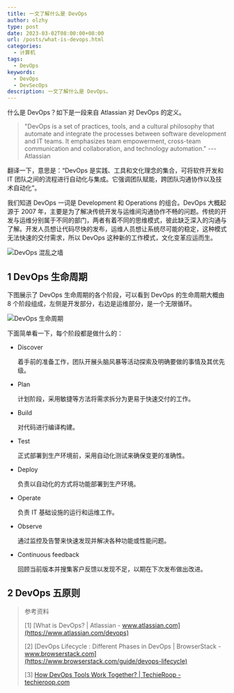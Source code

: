 ```yaml
---
title: 一文了解什么是 DevOps
author: olzhy
type: post
date: 2023-03-02T08:00:00+08:00
url: /posts/what-is-devops.html
categories:
  - 计算机
tags:
  - DevOps
keywords:
  - DevOps
  - DevSecOps
description: 一文了解什么是 DevOps。
---
```


什么是 DevOps？如下是一段来自 Atlassian 对 DevOps 的定义。

> "DevOps is a set of practices, tools, and a cultural philosophy that automate and integrate the processes between software development and IT teams. It emphasizes team empowerment, cross-team communication and collaboration, and technology automation." --- Atlassian

翻译一下，意思是：“DevOps 是实践、工具和文化理念的集合，可将软件开发和 IT 团队之间的流程进行自动化与集成。它强调团队赋能，跨团队沟通协作以及技术自动化”。

我们知道 DevOps 一词是 Development 和 Operations 的组合。DevOps 大概起源于 2007 年，主要是为了解决传统开发与运维间沟通协作不畅的问题。传统的开发与运维分别属于不同的部门，两者有着不同的思维模式，彼此缺乏深入的沟通与了解。开发人员想让代码尽快的发布，运维人员想让系统尽可能的稳定，这种模式无法快速的交付需求，所以 DevOps 这种新的工作模式，文化变革应运而生。

![DevOps 混乱之墙](https://olzhy.github.io/static/images/uploads/2023/03/devops-wall-of-confusion.jpeg#center)

## 1 DevOps 生命周期

下图展示了 DevOps 生命周期的各个阶段，可以看到 DevOps 的生命周期大概由 8 个阶段组成，左侧是开发部分，右边是运维部分，是一个无限循环。

![DevOps 生命周期](https://olzhy.github.io/static/images/uploads/2023/03/the-devops-lifecycle.png#center)

下面简单看一下，每个阶段都是做什么的：

- Discover

  着手前的准备工作，团队开展头脑风暴等活动探索及明确要做的事情及其优先级。

- Plan

  计划阶段，采用敏捷等方法将需求拆分为更易于快速交付的工作。

- Build

  对代码进行编译构建。

- Test

  正式部署到生产环境前，采用自动化测试来确保变更的准确性。

- Deploy

  负责以自动化的方式将功能部署到生产环境。

- Operate

  负责 IT 基础设施的运行和运维工作。

- Observe

  通过监控及告警来快速发现并解决各种功能或性能问题。

- Continuous feedback

  回顾当前版本并搜集客户反馈以发现不足，以期在下次发布做出改进。

## 2 DevOps 五原则

> 参考资料
>
> [1] [What is DevOps? | Atlassian - www.atlassian.com](https://www.atlassian.com/devops)
>
> [2] [DevOps Lifecycle : Different Phases in DevOps | BrowserStack - www.browserstack.com](https://www.browserstack.com/guide/devops-lifecycle)
>
> [3] [How DevOps Tools Work Together? | TechieRoop - techieroop.com](https://techieroop.com/how-devops-tools-work-together/)
